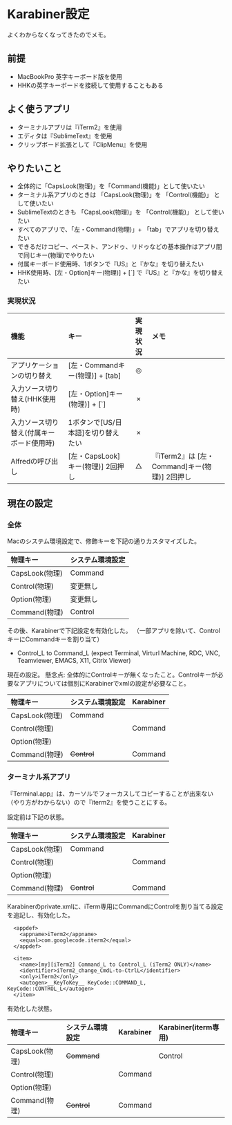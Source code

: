 # Karabiner設定

よくわからなくなってきたのでメモ。

## 前提

- MacBookPro 英字キーボード版を使用
- HHKの英字キーボードを接続して使用することもある

## よく使うアプリ

- ターミナルアプリは『iTerm2』を使用
- エディタは『SublimeText』を使用
- クリップボード拡張として『ClipMenu』を使用

## やりたいこと

- 全体的に「CapsLook(物理)」を「Command(機能)」として使いたい
- ターミナル系アプリのときは 「CapsLook(物理)」を 「Control(機能)」 として使いたい
- SublimeTextのときも 「CapsLook(物理)」を 「Control(機能)」 として使いたい
- すべてのアプリで、「左・Command(物理)」+ 「tab」でアプリを切り替えたい
- できるだけコピー、ペースト、アンドゥ、リドゥなどの基本操作はアプリ間で同じキー(物理)でやりたい
- 付属キーボード使用時、1ボタンで『US』と『かな』を切り替えたい
- HHK使用時、[左・Option]キー(物理)]  + [`] で『US』と『かな』を切り替えたい

### 実現状況

| 機能                   | キー                         | 実現状況| メモ  |
|:---                   |:---                          | :---:   | :--- |
| アプリケーションの切り替え |[左・Commandキー(物理)] + [tab] | ◎     |     |
| 入力ソース切り替え(HHK使用時)       |[左・Option]キー(物理)]  + [`]   | ×  |
| 入力ソース切り替え(付属キーボード使用時)  | 1ボタンで[US/日本語]を切り替えたい  | ×  |
| Alfredの呼び出し       |[左・CapsLook]キー(物理)]  2回押し | △   | 『iTerm2』は [左・Command]キー(物理)]  2回押し|

## 現在の設定

### 全体

Macのシステム環境設定で、修飾キーを下記の通りカスタマイズした。

| 物理キー        | システム環境設定    |
|:---            |:---              |
|CapsLook(物理)   | Command          |
|Control(物理)    | 変更無し          |
|Option(物理)     | 変更無し          |
|Command(物理)    | Control          |

その後、Karabinerで下記設定を有効化した。
（一部アプリを除いて、ControlキーにCommandキーを割り当て）

- Control_L to Command_L (expect Terminal, Virturl Machine, RDC, VNC, Teamviewer, EMACS, X11, Citrix Viewer)

現在の設定。
懸念点: 全体的にControlキーが無くなったこと。Controlキーが必要なアプリについては個別にKarabinerでxmlの設定が必要なこと。

| 物理キー        | システム環境設定    | Karabiner        |
|:---            |:---              | :--                |
|CapsLook(物理)   | Command          |                  |
|Control(物理)    |                  | Command          |
|Option(物理)     |                  |                  |
|Command(物理)    | ~~Control~~          | Command          |



### ターミナル系アプリ

『Terminal.app』は、カーソルでフォーカスしてコピーすることが出来ない（やり方がわからない）ので『iterm2』を使うことにする。

設定前は下記の状態。

| 物理キー        | システム環境設定    | Karabiner        |
|:---            |:---              | :--                |
|CapsLook(物理)   | Command          |                  |
|Control(物理)    |                  | Command          |
|Option(物理)     |                  |                  |
|Command(物理)    | ~~Control~~          | Command          |

Karabinerのprivate.xmlに、iTerm専用にCommandにControlを割り当てる設定を追記し、有効化した。

```
  <appdef>
    <appname>iTerm2</appname>
    <equal>com.googlecode.iterm2</equal>
  </appdef>

  <item>
    <name>[my][iTerm2] Command_L to Control_L (iTerm2 ONLY)</name>
    <identifier>iTerm2_change_CmdL-to-CtrlL</identifier>
    <only>iTerm2</only>
    <autogen>__KeyToKey__ KeyCode::COMMAND_L, KeyCode::CONTROL_L</autogen>
  </item>
```

有効化した状態。

| 物理キー        | システム環境設定    | Karabiner        | Karabiner(iterm専用) |
|:---            |:---              | :--              | :--             |
|CapsLook(物理)   | ~~Command~~          |                  | Control       |
|Control(物理)    |                  | Command          |               |
|Option(物理)     |                  |                  |               |
|Command(物理)    | ~~Control~~          | Command          |               |